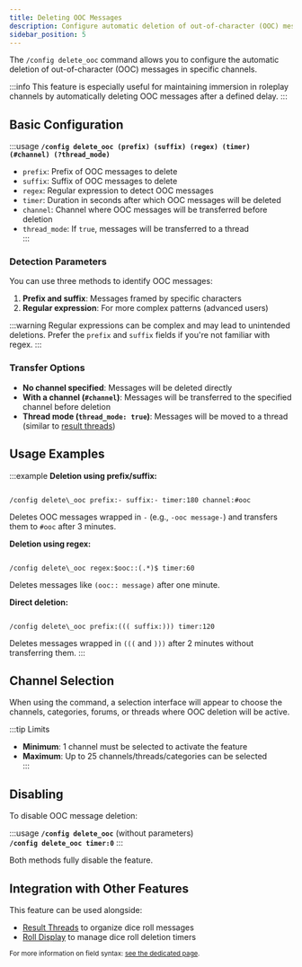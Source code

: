 ```yaml
---
title: Deleting OOC Messages
description: Configure automatic deletion of out-of-character (OOC) messages in specific channels.
sidebar_position: 5
---
```


The `/config delete_ooc` command allows you to configure the automatic deletion of out-of-character (OOC) messages in specific channels.

:::info
This feature is especially useful for maintaining immersion in roleplay channels by automatically deleting OOC messages after a defined delay.
:::

## Basic Configuration

:::usage
**`/config delete_ooc (prefix) (suffix) (regex) (timer) (#channel) (?thread_mode)`**
- `prefix`: Prefix of OOC messages to delete  
- `suffix`: Suffix of OOC messages to delete  
- `regex`: Regular expression to detect OOC messages  
- `timer`: Duration in seconds after which OOC messages will be deleted  
- `channel`: Channel where OOC messages will be transferred before deletion  
- `thread_mode`: If `true`, messages will be transferred to a thread  
:::

### Detection Parameters

You can use three methods to identify OOC messages:

1. **Prefix and suffix**: Messages framed by specific characters  
2. **Regular expression**: For more complex patterns (advanced users)

:::warning
Regular expressions can be complex and may lead to unintended deletions. Prefer the `prefix` and `suffix` fields if you're not familiar with regex.
:::

### Transfer Options

- **No channel specified**: Messages will be deleted directly  
- **With a channel (`#channel`)**: Messages will be transferred to the specified channel before deletion  
- **Thread mode (`thread_mode: true`)**: Messages will be moved to a thread (similar to [result threads](./threads.md))  

## Usage Examples

:::example
**Deletion using prefix/suffix:**
```

/config delete\_ooc prefix:- suffix:- timer:180 channel:#ooc

```
Deletes OOC messages wrapped in `-` (e.g., `-ooc message-`) and transfers them to `#ooc` after 3 minutes.

**Deletion using regex:**
```

/config delete\_ooc regex:$ooc::(.*)$ timer:60

```
Deletes messages like `(ooc:: message)` after one minute.

**Direct deletion:**
```

/config delete\_ooc prefix:((( suffix:))) timer:120

```
Deletes messages wrapped in `(((` and `)))` after 2 minutes without transferring them.
:::

## Channel Selection

When using the command, a selection interface will appear to choose the channels, categories, forums, or threads where OOC deletion will be active.

:::tip Limits
- **Minimum**: 1 channel must be selected to activate the feature  
- **Maximum**: Up to 25 channels/threads/categories can be selected  
:::

## Disabling

To disable OOC message deletion:

:::usage
**`/config delete_ooc`** (without parameters)  
**`/config delete_ooc timer:0`**
:::

Both methods fully disable the feature.

## Integration with Other Features

This feature can be used alongside:
- [Result Threads](./threads.md) to organize dice roll messages  
- [Roll Display](./display.md) to manage dice roll deletion timers  

<small>For more information on field syntax: [see the dedicated page](../introduction/format.mdx).</small>